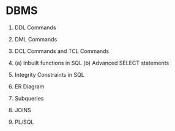 # DBMS
1. DDL Commands
2. DML Commands
3. DCL Commands and TCL Commands


4. (a) Inbuilt functions in SQL (b) Advanced SELECT statements
5. Integrity Constraints in SQL
6. ER Diagram
7. Subqueries
8. JOINS
9. PL/SQL
